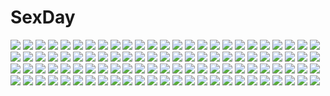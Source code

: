 # SexDay
![](https://konachan.com/jpeg/a86fd13a535a630e031ffa65849b92e1/Konachan.com%20-%2098792%20aogiri_kotono%20blush%20brown_hair%20canvas_4%20game_cg%20green_eyes%20kannon_ouji%20panties%20underwear.jpg)
![](https://konachan.com/image/5147822aea15dcbbee6d4e95706c286f/Konachan.com%20-%2077464%20hirasawa_yui%20k-on%21%20lasterk%20tachibana_himeko.jpg)
![](https://konachan.com/jpeg/b2b6449f3ef74c97ea7b57e3617d1d4f/Konachan.com%20-%20181535%20anus%20black_hair%20blush%20breast_grab%20breasts%20game_cg%20long_hair%20nipples%20open_shirt%20pussy%20red_eyes%20shidou_mana%20spread_legs%20uncensored%20yuuki_hagure.jpg)
![](https://konachan.com/jpeg/66cd182f3cbab17c6237102038e0b6eb/Konachan.com%20-%20261956%20barefoot%20bikini%20black_hair%20blush%20breasts%20cleavage%20game_cg%20long_hair%20purple_eyes%20sayori%20swim_ring%20swimsuit%20tentacle_games%20tropical_liquor%20water.jpg)
![](https://konachan.com/jpeg/9b7859c66b2be9870ea1213ab459da7a/Konachan.com%20-%20249038%20bed%20blush%20breast_grab%20breasts%20brown_hair%20censored%20cum%20game_cg%20male%20navel%20nipples%20nude%20penis%20purple_hair%20pussy%20sex%20silkys_plus%20spread_legs%20tears%20wink.jpg)
![](https://konachan.com/image/30ee4b49a46a34bdbd879231b6ebd5f6/Konachan.com%20-%20290622%20autumn%20azur_lane%20green_eyes%20group%20hoodie%20kayura_yuka%20long_hair%20orange_eyes%20pink_eyes%20pink_hair%20ponytail%20signed%20thighhighs%20twintails%20white_hair.jpg)
![](https://konachan.com/jpeg/37d9e9774a1d5c65ffb91e8e53bb9016/Konachan.com%20-%20275890%20blue_hair%20choker%20demon%20flowers%20garter%20horns%20long_hair%20night%20nijisanji%20petals%20pointed_ears%20purple_eyes%20shirayuiii%20sword%20tree%20twintails%20weapon.jpg)
![](https://konachan.com/image/5c88e67db75409cc28cf0890dcf8a1f6/Konachan.com%20-%2085540%202girls%20ass%20blush%20brown_hair%20dress%20green_hair%20hakurei_reimu%20japanese_clothes%20kochiya_sanae%20maki_%28artist%29%20miko%20panties%20ribbons%20touhou%20underwear.jpg)
![](https://konachan.com/image/620aa1b3b53656d79ef88c8c57cb5e72/Konachan.com%20-%20244935%20as109%20loli%20original%20ponytail%20skirt.jpg)
![](https://konachan.com/image/6631512fd32448b1270f51296a9c9ab2/Konachan.com%20-%2015955%20all_male%20gaara%20male%20naruto.jpg)
![](https://konachan.com/image/acb14efc85ad7b21d4aaa5e5e5cf881e/Konachan.com%20-%20165876%20blue_eyes%20dress%20elbow_gloves%20gloves%20long_hair%20megurine_luka%20pink_hair%20usky%20vocaloid.jpg)
![](https://konachan.com/jpeg/2046bbee8c5ce5fcfde03e661df72807/Konachan.com%20-%20272767%20anthropomorphism%20aqua_eyes%20blonde_hair%20chien_zero%20dress%20girls_frontline%20headband%20long_hair%20robot%20thighhighs%20white%20zettai_ryouiki.jpg)
![](https://konachan.com/image/bdff84883eaada0146a637b38c5d691d/Konachan.com%20-%20248635%20abandon_ranka%20all_male%20armor%20blush%20cat_smile%20chibi%20fang%20gray_hair%20horns%20long_hair%20male%20onmyouji%20pointed_ears%20red_hair%20samurai%20white%20yellow_eyes.jpg)
![](https://konachan.com/image/e74bc2182de7c1e141bc3522dbbd8c03/Konachan.com%20-%20226627%20aqua_eyes%20beatrice_%28re%3Azero%29%20blonde_hair%20book%20bow%20dress%20drink%20feihong%20loli%20long_hair%20re%3Azero_kara_hajimeru_isekai_seikatsu%20signed%20stockings%20twintails.jpg)
![](https://konachan.com/image/5d9177fcfe133cd32637e5a6a7f40a28/Konachan.com%20-%20194998%20bath%20bathtub%20black_hair%20cuteg%20kono_naka_ni_hitori_imouto_ga_iru%21%20long_hair%20nude%20scan%20tsuruma_konoe%20wet.jpg)
![](https://konachan.com/image/df44c9711d9d88b868d04e1170bea0a8/Konachan.com%20-%20274916%202girls%20barefoot%20bed%20blonde_hair%20bloomers%20kisaragi_yuri%20navel%20no_bra%20panties%20purple_hair%20red_eyes%20short_hair%20touhou%20underwear%20vampire%20wings.jpg)
![](https://konachan.com/image/8b43ecf20d81eae4a5da77e26f76188e/Konachan.com%20-%20107850%202girls%20animal%20bird%20book%20butterfly%20flowers%20hakurei_reimu%20hoodie%20kirisame_marisa%20lolita_fashion%20touhou%20witch%20yogisya.jpg)
![](https://konachan.com/jpeg/c8a404e8a7566e89e4496add7e45d3b7/Konachan.com%20-%20296946%202girls%20aki99%20anus%20blush%20breasts%20close%20fairy%20lamrys%20long_hair%20milim_nava%20nipples%20nude%20pink_hair%20pussy%20spread_legs%20twintails%20uncensored.jpg)
![](https://konachan.com/image/d2341e42b5df67809e868131e735603c/Konachan.com%20-%20148810%20silent_hill%20sunakumo.jpg)
![](https://konachan.com/image/7e4971c42f012e55ea3f54456f0845b0/Konachan.com%20-%2057492%20animal%20cat%20flowers%20mizutani_tooru%20thighhighs.jpg)
![](https://konachan.com/jpeg/730302b5d637a4a61c2d5c95be60e306/Konachan.com%20-%20157025%20bed%20blush%20bra%20breasts%20brown_hair%20censored%20game_cg%20loli%20nipples%20open_shirt%20panties%20sankuro%20shibasaki_maruna%20spread_legs%20underwear%20yellow_eyes.jpg)
![](https://konachan.com/image/d60f987d2d807f27b557735569b90af7/Konachan.com%20-%2022071%20aria%20aria_pokoteng.jpg)
![](https://konachan.com/jpeg/525d705f12f82c9aa09d46293cddfb9b/Konachan.com%20-%20189928%20asahina_momoko%20barefoot%20bloomers%20blush%20brown_hair%20girlfriend_%28kari%29%20gym_uniform%20kaguyuu%20long_hair%20pink_eyes.jpg)
![](https://konachan.com/image/d35f43ab4457baee2b27ce79f5e6548d/Konachan.com%20-%2074714%20amagi_yukiko%20brown_hair%20headband%20persona%20persona_4%20wings%20yellow_eyes.jpg)
![](https://konachan.com/image/72ec13796937693a05c4f4c2960b0467/Konachan.com%20-%20119570%20eucliwood_hellscythe%20haruna_%28kore_wa_zombie_desu_ka%3F%29%20kore_wa_zombie_desu_ka%3F.jpg)
![](https://konachan.com/jpeg/0c9c577c1eb547cb9fa08fdd5613911d/Konachan.com%20-%209086%20hiiragi_kagami%20lucky_star.jpg)
![](https://konachan.com/image/f1bf0e3863a58157184d026b2bd50ef8/Konachan.com%20-%20117893%20bikini%20blonde_hair%20food%20fruit%20green_eyes%20hatsuyuki_sakura%20hontani_kanae%20saga_planets%20shirokuma%20swimsuit%20watermelon%20wink.jpg)
![](https://konachan.com/image/2886b50534e618478bd6dc241f0ef88e/Konachan.com%20-%2024602%20kuroki_manatsu%20uta-kata.jpg)
![](https://konachan.com/image/b91d68cda8ac661d1af54c455e0704d6/Konachan.com%20-%2062197%202girls%20breasts%20cleavage%20fate_stay_night%20fate_%28series%29%20fujima_takuya%20saber%20scan%20swimsuit%20takamachi_nanoha%20topless%20weiss_survive%20yuri.jpg)
![](https://konachan.com/jpeg/cbe04ce25ad1edd9b63f4bd05d1b680f/Konachan.com%20-%20305659%20barefoot%20beach%20bikini%20blonde_hair%20blue_eyes%20breasts%20cropped%20flowers%20happoubi_jin%20hat%20long_hair%20nipples%20original%20scan%20swimsuit%20topless%20water%20wristwear.jpg)
![](https://konachan.com/image/cc887f2e3406564e78155c00129dde4e/Konachan.com%20-%20217088%20akita_neru%20ass%20ball%20beach%20bikini%20hatsune_miku%20ikamusume%20kagamine_len%20kagamine_rin%20kasane_teto%20kazu-chan%20keroro_gunsou%20male%20meiko%20swimsuit%20vocaloid.jpg)
![](https://konachan.com/image/eac08095f832268317f612c81c6debf2/Konachan.com%20-%20123449%20dress%20drums%20flowers%20inazuma_eleven%20instrument%20kino_aki%20kudou_fuyuka%20microphone%20purple_hair%20raimon_natsumi%20red_hair%20rose%20twintails%20violin.jpg)
![](https://konachan.com/image/9b92abf093591500e581c39719f09679/Konachan.com%20-%20143851%202girls%20akiyama_mio%20black_hair%20blue_eyes%20brown_eyes%20brown_hair%20drink%20headband%20hirasawa_yui%20k-on%21%20long_hair%20megami%20scan%20scarf%20short_hair%20wink.jpg)
![](https://konachan.com/image/6208db5769637238dd6c72d3c56f9d26/Konachan.com%20-%20141420%20brown%20glasses%20hatsune_miku%20jpeg_artifacts%20kagamine_rin%20masami_chie%20megurine_luka%20necklace%20vocaloid.jpg)
![](https://konachan.com/image/f882ae7b540fc47c159e590387784973/Konachan.com%20-%20261270%20blonde_hair%20fallen_heaven%20green_eyes%20hat%20komeiji_koishi%20nopan%20open_shirt%20short_hair%20thighhighs%20touhou.jpg)
![](https://konachan.com/image/7a1c7ff7f37b3425b6a7aca51e55e94d/Konachan.com%20-%20195548%20blush%20boots%20bow%20bunnygirl%20choker%20gloves%20green_eyes%20headband%20honda_mio%20idolmaster%20long_hair%20microphone%20pantyhose%20peko%20short_hair%20tail%20wink%20wristwear.jpg)
![](https://konachan.com/jpeg/ce7c261324c342ca5c7b4d7f6c0f2851/Konachan.com%20-%2039414%20flandre_scarlet%20touhou%20vampire.jpg)
![](https://konachan.com/image/96b5c2fd7ccd6045adcafee668251b9d/Konachan.com%20-%20121329%20akemi_homura%20kaname_madoka%20mahou_shoujo_madoka_magica%20miki_sayaka%20sakura_kyouko%20tomoe_mami.jpg)
![](https://konachan.com/image/0b37fbef3d708b715bdd1b9f4258a381/Konachan.com%20-%2059026%20breasts%20long_hair%20muririn%20nipples%20open_shirt%20panties%20tenshinranman%20underwear%20unohana_no_sakuyahime%20yuzusoft.jpg)
![](https://konachan.com/jpeg/59ebc016a61f75205ff3a96ed56c17e8/Konachan.com%20-%20269257%20animal_ears%20armor%20ass%20bodysuit%20boots%20breasts%20catgirl%20elbow_gloves%20gloves%20gray_eyes%20gray_hair%20long_hair%20mamuru%20original%20sword%20tail%20thighhighs%20weapon.jpg)
![](https://konachan.com/jpeg/5984b9e5e2421ba456c0c4159e39545a/Konachan.com%20-%20293269%20ass%20blonde_hair%20blue_eyes%20blush%20cameltoe%20clouds%20cropped%20long_hair%20n.g.%20original%20panties%20skirt%20sky%20sport%20tennis%20underwear.jpg)
![](https://konachan.com/jpeg/7eb3d7b1160e6315b33f89f0ad9096d0/Konachan.com%20-%20224800%20armor%20blush%20breasts%20clouds%20garter_belt%20gloves%20headdress%20long_hair%20navel%20original%20ponytail%20red_eyes%20sky%20stockings%20thighhighs%20wings%20zombie-andy.jpg)
![](https://konachan.com/jpeg/5be2076af658f6fa3d0d08beae0a0d74/Konachan.com%20-%20289148%20bow%20brown_hair%20cropped%20dress%20green_eyes%20hyuuga_azuri%20leaves%20long_hair%20necklace%20original%20ribbons%20scan%20summer_dress%20wristwear.jpg)
![](https://konachan.com/image/af85f1cdb9a3ebd0ef1e5add667c546f/Konachan.com%20-%20257360%20anal%20anus%20ass%20bondage%20bra%20brown_hair%20censored%20condom%20cum%20dildo%20glasses%20long_hair%20nopan%20original%20panties%20pussy%20short_hair%20tattoo%20underwear%20vibrator.jpg)
![](https://konachan.com/image/a1a1117e7304e58ba8cd3c4da3a08714/Konachan.com%20-%2027043%20ergo_proxy%20re-l_mayer.jpg)
![](https://konachan.com/image/f81f22be51784fe52004d30febeb3495/Konachan.com%20-%20294992%20bow%20breasts%20cleavage%20headdress%20hololive%20maid%20microphone%20minato_aqua%20pink_eyes%20pink_hair%20signed%20snozaki%20twintails%20wink%20wristwear.jpg)
![](https://konachan.com/jpeg/4222fca4827b2ad6428f7518b915c3aa/Konachan.com%20-%20260652%20boku_wa_tomodachi_ga_sukunai%20cait%20halloween%20kashiwazaki_sena%20third-party_edit.jpg)
![](https://konachan.com/jpeg/68bf4b00f0134272d732fcd68fe09128/Konachan.com%20-%20213912%20amatsutsumi%20apron%20brown_hair%20cake%20drink%20food%20koku%20long_hair%20male%20oribe_kokoro%20purple_software%20school_uniform%20thighhighs%20watermark.jpg)
![](https://konachan.com/image/2e27f1567e67a26756e0e57522bfe248/Konachan.com%20-%20256499%202girls%20aqua_eyes%20ass%20barefoot%20bloomers%20bow%20dress%20goth-loli%20gray_hair%20hat%20horns%20jirusu%20long_hair%20purple_eyes%20ribbons%20short_hair%20teddy_bear%20tentacles.jpg)
![](https://konachan.com/jpeg/a885fcb4a27caccf021930145a95410f/Konachan.com%20-%20191980%20bloomers%20blush%20cube%20enomoto_kaho%20game_cg%20gym_uniform%20kantoku%20your_diary.jpg)
![](https://konachan.com/image/7576d7b3922e0fee145b0d35b89962fc/Konachan.com%20-%20240011%20aircraft%20blonde_hair%20brown_eyes%20dress%20hijiri_byakuren%20kantarou_%28nurumayutei%29%20long_hair%20magic%20petals%20purple_hair%20sky%20touhou%20water%20waterfall.jpg)
![](https://konachan.com/image/98dfaeff1297f08b213c29eeabca61c4/Konachan.com%20-%20162263%20black_hair%20blue_eyes%20dress%20goth-loli%20hatsune_miku%20lolita_fashion%20long_hair%20stars%20stk%20twintails%20vocaloid.jpg)
![](https://konachan.com/jpeg/8f115d19a0a6752276da812d9f05d349/Konachan.com%20-%20160576%20animal%20book%20car%20cat%20glasses%20headphones%20heart%20music%20original%20school_uniform%20tsukigami_runa.jpg)
![](https://konachan.com/image/f2c866da2f8ac97154ef67956481d002/Konachan.com%20-%20134074%2024_%2824phage%29%202girls%20dress%20flowers%20school_uniform%20tagme_%28character%29.jpg)
![](https://konachan.com/jpeg/33ee2c5f09be1488a71cd45682611ef9/Konachan.com%20-%20276905%20aqua_eyes%20braids%20brown_hair%20ittokyu%20japanese_clothes%20kantai_collection%20kimono%20long_hair%20ponytail%20rope%20shigure_%28kancolle%29%20signed%20snow%20tree.jpg)
![](https://konachan.com/image/a832fb452ba42c09051b5eed72f8a0e3/Konachan.com%20-%20141297%202girls%20blush%20bow%20brown_eyes%20brown_hair%20bunny%20green_eyes%20idolmaster%20long_hair%20minase_iori%20takatsuki_yayoi%20tsukumo%20twintails.jpg)
![](https://konachan.com/image/c5fd97489fe3d63c6d0fcf77bd7339e9/Konachan.com%20-%2059276%20bikini%20hatsune_miku%20swimsuit%20vocaloid.jpg)
![](https://konachan.com/image/cbad5ace6340f775c42a0b91b12a844c/Konachan.com%20-%20155876%20bottle_miku%20hatsune_miku%20vocaloid.jpg)
![](https://konachan.com/image/66f4ea934b368f2153d77b9577e03224/Konachan.com%20-%2036228%20amaduyu_tatsuki%20to_heart%20to_heart_2%20white.jpg)
![](https://konachan.com/image/55d53f1cc53f3b84285d0386d1397a1c/Konachan.com%20-%20256404%20aliasing%20aqua_eyes%20aqua_hair%20boots%20brown_hair%20christmas%20fang%20green_hair%20group%20hat%20long_hair%20santa_hat%20short_hair%20shorts%20skirt%20thighhighs%20wink.jpg)
![](https://konachan.com/image/5852be432c9f7e4d02b1daa07d9396e8/Konachan.com%20-%20110733%20akiyama_mio%20black_hair%20brown_hair%20headband%20hirasawa_yui%20k-on%21%20kotobuki_tsumugi%20nakano_azusa%20pantyhose%20scarf%20school_uniform%20snow%20tainaka_ritsu.jpg)
![](https://konachan.com/jpeg/01f42421f1d77b659ab14ccc4a425e77/Konachan.com%20-%20299284%20close%20flat_chest%20navel%20nopan%20original%20signed%20spread_legs%20thighhighs%20wsman.jpg)
![](https://konachan.com/image/b02f70097e8be8d7d8adb6074c45b660/Konachan.com%20-%20177231%20all_points_bulletin%20emperpep%20game_console%20hatsune_miku%20vocaloid%20weapon.jpg)
![](https://konachan.com/image/13c2faa36d0541621a19888c26b2e8fb/Konachan.com%20-%20132494%202girls%20blush%20breasts%20cleavage%20flowers%20japanese_clothes%20kimono%20leaves%20long_hair%20original%20purple_hair%20sazaki_ichiri%20snow.jpg)
![](https://konachan.com/jpeg/4118ec5731fa85526b8498de0ec7a250/Konachan.com%20-%2095553%20bonnou-s-rice%20dress%20flowers%20gothic%20long_hair%20original%20petals%20twintails.jpg)
![](https://konachan.com/image/ba804145ae4e8761d835c28b21c873ad/Konachan.com%20-%2031408%20censored%20favorite%20game_cg%20happy_margaret%21%20kokonoka%20nude%20pussy.jpg)
![](https://konachan.com/image/f797f27f5cb3e4e30c5c994d0808e31d/Konachan.com%20-%20272749%20asa_no_ha%20bed%20braids%20breasts%20garter_belt%20green_eyes%20long_hair%20no_bra%20open_shirt%20orange_hair%20original%20short_hair%20stockings%20thighhighs%20wink.jpg)
![](https://konachan.com/image/114b6dab2f9270a447d3142a506c3eb8/Konachan.com%20-%20249901%20animal_ears%20blue_eyes%20blush%20breasts%20cleavage%20coffee1223%20foxgirl%20granblue_fantasy%20gray_hair%20long_hair%20socie_%28granblue_fantasy%29%20tail.jpg)
![](https://konachan.com/jpeg/eafed6bf82ef322267ee8082ded2a819/Konachan.com%20-%20246669%20aqua_eyes%20blush%20eromanga-sensei%20gray_hair%20hoodie%20izumi_sagiri%20loli%20long_hair%20ryota_%28ry_o_ta%29.jpg)
![](https://konachan.com/image/2e7f3e7fdc8d2bf1ed798dac22b0242c/Konachan.com%20-%20209130%20blonde_hair%20cheese_kang%20instrument%20kneehighs%20miyazono_kaori%20piano%20school_uniform%20shigatsu_wa_kimi_no_uso%20skirt%20violin.jpg)
![](https://konachan.com/jpeg/b5a39cb2bde8585e96dd770305265990/Konachan.com%20-%20194824%20anthropomorphism%20aqua_eyes%20breasts%20dobunezumi%20gray_hair%20hamakaze_%28kancolle%29%20kantai_collection%20nipples%20pantyhose%20school_uniform%20see_through%20short_hair.jpg)
![](https://konachan.com/image/5f495b7abc6de3f0e657f444c684d600/Konachan.com%20-%20170168%20brown_eyes%20brown_hair%20chibi%20goggles%20gun%20hinsoko_megane%20logo%20misaka_imouto%20school_uniform%20short_hair%20skirt%20socks%20third-party_edit%20weapon.jpg)
![](https://konachan.com/image/c94e53860d5be1600530e4a3ffd538bc/Konachan.com%20-%20255465%20bandage%20boots%20brown_hair%20cape%20collar%20dress%20gloves%20hat%20magic%20megumin%20red_eyes%20short_hair%20thighhighs%20watermark%20wish_white%20witch%20witch_hat.jpg)
![](https://konachan.com/image/a9bdc7b78a7adbb039c24d5fcb4c827b/Konachan.com%20-%2078580%20dress%20katana%20konpaku_youmu%20sword%20touhou%20tsukimoto_aoi%20weapon.jpg)
![](https://konachan.com/jpeg/df42ee0e2876230c302f0f03a36212c0/Konachan.com%20-%20196919%20black_hair%20blue%20brown_eyes%20choker%20game_cg%20kujiragami_no_tearstilla%20loli%20long_hair%20mikagami_mamizu%20riru_whale%20thighhighs%20water%20whirlpool.jpg)
![](https://konachan.com/image/55cf6b5e1c93f63fef9ab4d4b29fb1f7/Konachan.com%20-%2039450%20barefoot%20bed%20golden_darkness%20lala_satalin_deviluke%20nude%20sairenji_haruna%20to_love_ru.jpg)
![](https://konachan.com/jpeg/d34484a98c5a8ca13abdece63e7a0b87/Konachan.com%20-%2032150%20fate_testarossa%20mahou_shoujo_lyrical_nanoha%20takamachi_nanoha%20yagami_hayate.jpg)
![](https://konachan.com/image/8f0455de054fbd9bff65e82d04146c62/Konachan.com%20-%20200858%20beli_lapran%20black_hair%20breast_hold%20breasts%20dark_skin%20hunie_pop%20ninamo%20nipples%20no_bra%20open_shirt%20red_eyes%20short_hair.jpg)
![](https://konachan.com/jpeg/56205ee51fc67938be5e203f5ecd2e9c/Konachan.com%20-%20126544%20flat_chest%20game_cg%20kawagishi_keitarou%20kawakami_kazuko%20long_hair%20minato_soft%20nude%20ponytail%20pussy_juice%20red_hair%20sex%20wet.jpg)
![](https://konachan.com/image/103854e05cc824b9217de0a559bd84e7/Konachan.com%20-%20181925%202girls%20animal_ears%20breasts%20cleavage%20foxgirl%20league_of_legends%20long_hair%20multiple_tails%20nidalee%20ponytail%20ricegnat%20tail%20yellow_eyes%20yuri.jpg)
![](https://konachan.com/jpeg/a48609fdfc003d3979f94301ab066479/Konachan.com%20-%20292028%20brown_hair%20clouds%20fate_grand_order%20fate_%28series%29%20ishtar_%28fate_grand_order%29%20long_hair%20navel%20neko-san_%28dim.dream%29%20red_eyes%20sky%20thighhighs.jpg)
![](https://konachan.com/image/e2cc79c1ff39bdb8854468a9b5aecb8b/Konachan.com%20-%20155145%20breasts%20censored%20horns%20nipples%20purple_hair%20ragnarok_online%20shimo_%28depthbomb%29.jpg)
![](https://konachan.com/image/428dce4ea77f2f0eb0b479ba4ce01e08/Konachan.com%20-%20194781%20blush%20bow%20corticarte_apa_lagranges%20dress%20kannatsuki_noboru%20long_hair%20ponytail%20red_hair%20ribbons%20scan%20shinkyoku_soukai_polyphonica%20thighhighs.jpg)
![](https://konachan.com/jpeg/37344e6667a4e59b4f7a69b74517c113/Konachan.com%20-%208711%20hiiragi_matsuri%20lucky_star.jpg)
![](https://konachan.com/image/0c8a0ec3ac0afd8dd1e982090867ef47/Konachan.com%20-%205319%20animal%20aquaplus%20cat%20leaf%20lucy_maria_misora%20to_heart%20to_heart_2.jpg)
![](https://konachan.com/image/a02158974cbba4df76a7ff75c0d1997e/Konachan.com%20-%20265019%20hatsune_miku%20lengchan_%28fu626878068%29%20magical_mirai_%28vocaloid%29%20microphone%20vocaloid.jpg)
![](https://konachan.com/image/9118bf0697a874966e378090db6f37e3/Konachan.com%20-%20194624%20ass%20barefoot%20blonde_hair%20blue_eyes%20dark_skin%20headphones%20horns%20mahito%20nopan%20original%20sheepgirl%20short_hair.jpg)
![](https://konachan.com/jpeg/eca04f0dbb19b294b3bff619274d5d25/Konachan.com%20-%20192475%20game_cg%20giga%20gun%20harvest_overray%20malvina_coulthard%20nironiro%20tagme_%28character%29%20weapon.jpg)
![](https://konachan.com/image/75a3fd56e81b1d70e987149f7547b941/Konachan.com%20-%2019330%20beach%20group%20kikukawa_yukino%20kuga_natsuki%20loli%20mai-hime%20minagi_mikoto%20sugiura_midori%20swimsuit%20tokiha_mai%20yuuki_nao.jpg)
![](https://konachan.com/image/c4fd2fc9c712948e56405c2188c7a2da/Konachan.com%20-%20277557%20bow%20brown_eyes%20brown_hair%20hakurei_reimu%20japanese_clothes%20long_hair%20miko%20ofuda%20petals%20sarashi%20touhou%20underwear%20white%20yuujin_%28mhhnp306%29.jpg)
![](https://konachan.com/jpeg/24377277034f9ac131bced5788ab50dc/Konachan.com%20-%20192349%20aqua_eyes%20baseball_bat%20bikini%20black_hair%20breasts%20cleavage%20kizakiaoi%20long_hair%20saten_ruiko%20school_uniform%20shirt_lift%20socks%20swimsuit%20white.jpg)
![](https://konachan.com/image/06c87e42a89462f6a07086fa25c4d318/Konachan.com%20-%2099581%20black_hair%20black_rock_shooter%20chain%20horns%20kuroi_mato%20maazyu%20scar%20scythe%20sword%20takanashi_yomi%20twintails%20weapon.jpg)
![](https://konachan.com/image/f7b691147a4842fc27787f5a9c8d32a4/Konachan.com%20-%20287069%20blush%20bow%20brown_hair%20green_eyes%20minami_saki%20open_shirt%20original%20school_uniform%20short_hair%20signed.jpg)
![](https://konachan.com/jpeg/6a8862cb677e33aea0376b3d4a3f0454/Konachan.com%20-%20146844%20blue_eyes%20blue_hair%20game_cg%20hasekura_airi%20kick%20misaki_kurehito%20panties%20school_uniform%20skirt%20spread_legs%20trumple%20underwear%20upskirt.jpg)
![](https://konachan.com/image/4168a884729658143ff68119d4a76b34/Konachan.com%20-%20211950%20anthropomorphism%20aqua_eyes%20blush%20breasts%20dragon%20gekato%20green_hair%20nipples%20nude%20original%20pointed_ears%20tail.jpg)
![](https://konachan.com/image/f78d6955d77aaab51267fd78d4777f77/Konachan.com%20-%20298956%202girls%20brown_eyes%20brown_hair%20idolmaster%20japanese_clothes%20kimono%20koyo_akio%20shiragiku_hotaru%20short_hair%20signed%20sky%20takafuji_kako.jpg)
![](https://konachan.com/image/ba52d1fb25b5c7ae11a9f052b509f234/Konachan.com%20-%2066376%20close%20jpeg_artifacts%20nagasarete_airantou%20red_eyes%20rin.jpg)
![](https://konachan.com/jpeg/670b66c8b95a1f651018e075049753fd/Konachan.com%20-%20221066%20aqua_hair%20building%20city%20dress%20hatsune_miku%20lammy_%28artist%29%20long_hair%20scenic%20signed%20summer_dress%20twintails%20vocaloid.jpg)
![](https://konachan.com/jpeg/a3edae1e37b85a54cea9aba79e042f71/Konachan.com%20-%20140217%20animal%20artoria_pendragon_%28all%29%20blonde_hair%20fate_%28series%29%20fate_stay_night%20gilgamesh%20green_eyes%20red_eyes%20saber%20stairs%20tiger.jpg)
![](https://konachan.com/image/1b8563eb8370b75d7634a6a23fa9d91a/Konachan.com%20-%20211423%20original%20retsuna.jpg)
